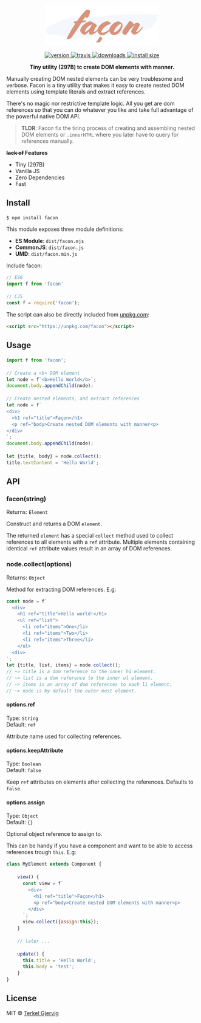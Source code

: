 <p align="center">
  <img src="facon.png" alt="facon" width="300" />
</p>

<p align="center">
  <a href="https://npmjs.org/package/facon">
    <img src="https://badgen.now.sh/npm/v/facon" alt="version" />
  </a>
  <a href="https://travis-ci.org/terkelg/facon">
    <img src="https://badgen.now.sh/travis/terkelg/facon" alt="travis" />
  </a>
  <a href="https://npmjs.org/package/facon">
    <img src="https://badgen.now.sh/npm/dm/facon" alt="downloads" />
  </a>
  <a href="https://packagephobia.now.sh/result?p=facon">
    <img src="https://packagephobia.now.sh/badge?p=facon" alt="install size" />
  </a>
</p>

<p align="center"><b>Tiny utility (297B) tc create DOM elements with manner.</b></p>

Manually creating DOM nested elements can be very troublesome and verbose.
Facon is a tiny utility that makes it easy to create nested DOM elements using template literals and extract references.


There's no magic nor restrictive template logic. All you get are dom references so that you can do whatever you like and take full advantage of the powerful native DOM API.


> **TLDR**: Facon fix the tiring process of creating and assembling nested DOM elements or `.innerHTML` where you later have to query for references manually.

**~~lack of~~ Features**
- Tiny (297B)
- Vanilla JS
- Zero Dependencies
- Fast


## Install

```
$ npm install facon
```

This module exposes three module definitions:

* **ES Module**: `dist/facon.mjs`
* **CommonJS**: `dist/facon.js`
* **UMD**: `dist/facon.min.js`

Include facon:
```js
// ES6
import f from 'facon'

// CJS
const f = require('facon');
```

The script can also be directly included from [unpkg.com](https://unpkg.com):
```html
<script src="https://unpkg.com/facon"></script>
```


## Usage

```js
import f from 'facon';

// Create a <b> DOM element
let node = f`<b>Hello World</b>`;
document.body.appendChild(node);

// Create nested elements, and extract references
let node = f`
<div>
  <h1 ref="title">Façon</h1>
  <p ref="body>Create nested DOM elements with manner<p>
</div>
`;
document.body.appendChild(node);

let {title, body} = node.collect();
title.textContent = 'Hello World';
```


## API

### facon(string)
Returns: `Element`

Construct and returns a DOM `element`.

The returned `element` has a special `collect` method used to collect references to all elements with a `ref` attribute. Multiple elements containing identical `ref` attribute values result in an array of DOM references.

### node.collect(options)
Returns: `Object`

Method for extracting DOM references. E.g:

```js
const node = f`
  <div>
    <h1 ref="title">Hello world!</h1>
    <ul ref="list">
      <li ref="items">One</li>
      <li ref="items">Two</li>
      <li ref="items">Three</li>
    </ul>
  <div>
`;
let {title, list, items} = node.collect();
// ~> title is a dom reference to the inner h1 element.
// ~> list is a dom reference to the inner ul element.
// ~> items is an array of dom references to each li element.
// ~> node is by default the outer most element.
```

#### options.ref
Type: `String`<br>
Default: `ref`

Attribute name used for collecting references.

#### options.keepAttribute
Type: `Boolean`<br>
Default: `false`

Keep `ref` attributes on elements after collecting the references. Defaults to `false`.

#### options.assign
Type: `Object`<br>
Default: `{}`

Optional object reference to assign to.

This can be handy if you have a component and want to be able to access references trough `this`. E.g:
```js
class MyElement extends Component {
    
    view() {
      const view = f`
        <div>
          <h1 ref="title">Façon</h1>
          <p ref="body>Create nested DOM elements with manner<p>
        </div>       
      `;
      view.collect({assign:this});
    }

    // later ...

    update() {
      this.title = 'Hello World';
      this.body = 'test';
    }
}
```

## License

MIT © [Terkel Gjervig](https://terkel.com)
